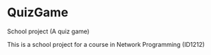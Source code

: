 # QuizGame
School project (A quiz game)

This is a school project for a course in Network Programming (ID1212)
